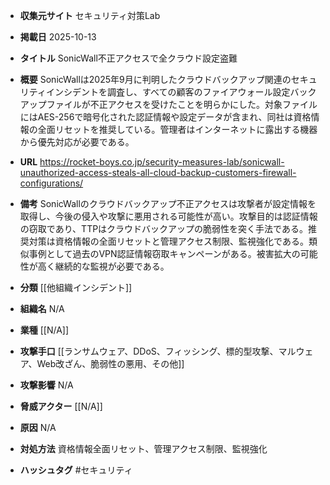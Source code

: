 - **収集元サイト**
セキュリティ対策Lab

- **掲載日**
2025-10-13

- **タイトル**
SonicWall不正アクセスで全クラウド設定盗難

- **概要**
SonicWallは2025年9月に判明したクラウドバックアップ関連のセキュリティインシデントを調査し、すべての顧客のファイアウォール設定バックアップファイルが不正アクセスを受けたことを明らかにした。対象ファイルにはAES-256で暗号化された認証情報や設定データが含まれ、同社は資格情報の全面リセットを推奨している。管理者はインターネットに露出する機器から優先対応が必要である。

- **URL**
https://rocket-boys.co.jp/security-measures-lab/sonicwall-unauthorized-access-steals-all-cloud-backup-customers-firewall-configurations/

- **備考**
SonicWallのクラウドバックアップ不正アクセスは攻撃者が設定情報を取得し、今後の侵入や攻撃に悪用される可能性が高い。攻撃目的は認証情報の窃取であり、TTPはクラウドバックアップの脆弱性を突く手法である。推奨対策は資格情報の全面リセットと管理アクセス制限、監視強化である。類似事例として過去のVPN認証情報窃取キャンペーンがある。被害拡大の可能性が高く継続的な監視が必要である。

- **分類**
[[他組織インシデント]]

- **組織名**
N/A

- **業種**
[[N/A]]

- **攻撃手口**
[[ランサムウェア、DDoS、フィッシング、標的型攻撃、マルウェア、Web改ざん、脆弱性の悪用、その他]]

- **攻撃影響**
N/A

- **脅威アクター**
[[N/A]]

- **原因**
N/A

- **対処方法**
資格情報全面リセット、管理アクセス制限、監視強化

- **ハッシュタグ**
#セキュリティ
